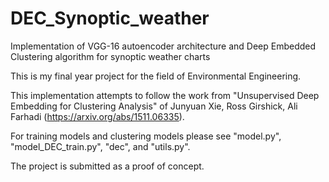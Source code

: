 # DEC_Synoptic_weather
Implementation of VGG-16 autoencoder architecture and Deep Embedded Clustering algorithm for synoptic weather charts

This is my final year project for the field of Environmental Engineering. 

This implementation attempts to follow the work from "Unsupervised Deep Embedding for Clustering Analysis" of Junyuan Xie, Ross Girshick, Ali Farhadi (https://arxiv.org/abs/1511.06335).

For training models and clustering models please see "model.py", "model_DEC_train.py", "dec", and "utils.py". 

The project is submitted as a proof of concept.
